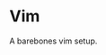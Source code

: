 Vim
=======================================================================

A barebones vim setup.

